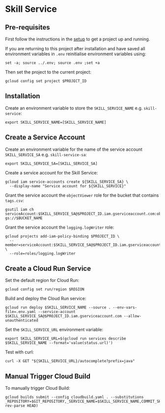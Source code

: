 # Skill Service

## Pre-requisites

First follow the instructions in the [setup](../setup/README.md) to get a project up and running.

If you are returning to this project after installation and have saved all environment variables in `.env` reinitialise environment variables using:

```shell
set -a; source ../.env; source .env ;set +a
```

Then set the project to the current project:

```shell
gcloud config set project $PROJECT_ID
```

## Installation

Create an environment variable to store the `SKILL_SERVICE_NAME` e.g. `skill-service`:

```shell
export SKILL_SERVICE_NAME=[SKILL_SERVICE_NAME]
```

## Create a Service Account

Create an environment variable for the name of the service account `SKILL_SERVICE_SA` e.g. `skill-service-sa`:

```shell
export SKILL_SERVICE_SA=[SKILL_SERVICE_SA]
```

Create a service account for the Skill Service:

```shell
gcloud iam service-accounts create ${SKILL_SERVICE_SA} \
  --display-name "Service account for ${SKILL_SERVICE}"
```

Grant the service account the `objectViewer` role for the bucket that contains `tags.csv`:

```shell
gsutil iam ch serviceAccount:$SKILL_SERVICE_SA@$PROJECT_ID.iam.gserviceaccount.com:objectViewer gs://$BUCKET_NAME
```

Grant the service account the `logging.logWriter` role:

```shell
gcloud projects add-iam-policy-binding $PROJECT_ID \
  --member=serviceAccount:$SKILL_SERVICE_SA@$PROJECT_ID.iam.gserviceaccount.com \
  --role=roles/logging.logWriter
```

## Create a Cloud Run Service

Set the default region for Cloud Run:

```shell
gcloud config set run/region $REGION
```

Build and deploy the Cloud Run service:

```shell
gcloud run deploy $SKILL_SERVICE_NAME --source . --env-vars-file=.env.yaml --service-account $SKILL_SERVICE_SA@$PROJECT_ID.iam.gserviceaccount.com --allow-unauthenticated
```

Set the `SKILL_SERVICE_URL` environment variable:

```shell
export SKILL_SERVICE_URL=$(gcloud run services describe $SKILL_SERVICE_NAME --format='value(status.url)')
```

Test with curl:

```shell
curl -X GET "${SKILL_SERVICE_URL}/autocomplete?prefix=java"
```

## Manual Trigger Cloud Build

To manually trigger Cloud Build:

```shell
gcloud builds submit --config cloudbuild.yaml . --substitutions _REPOSITORY=$GIT_REPOSITORY,_SERVICE_NAME=$SKILL_SERVICE_NAME,COMMIT_SHA=$(git rev-parse HEAD)
```
